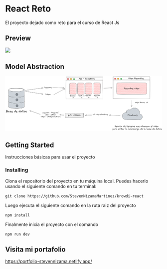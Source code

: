# React Reto

El proyecto dejado como reto para el curso de React Js

## Preview
<img src="./Animation.gif">

## Model Abstraction

<img src="./Krowdi.png">

## Getting Started

Instrucciones básicas para usar el proyecto

### Installing

Clona el repositorio del proyecto en tu máquina local. Puedes hacerlo usando el siguiente comando en tu terminal:

```
git clone https://github.com/StevenNizamaMartinez/krowdi-react
```

Luego ejecuta el siguiente comando en la ruta raiz del proyecto

```
npm install
```

Finalmente inicia el proyecto con el comando 

```
npm run dev
```

## Visita mi portafolio 

https://portfolio-stevennizama.netlify.app/
